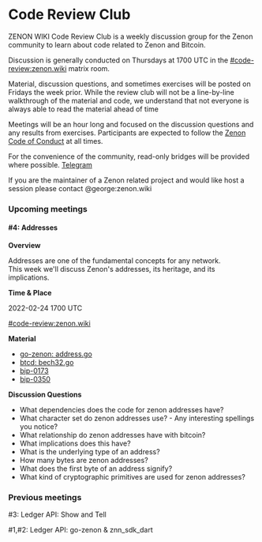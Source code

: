# Code Review Club

ZENON WIKI Code Review Club is a weekly discussion group for the Zenon community to learn about code related to Zenon and Bitcoin.

Discussion is generally conducted on Thursdays at 1700 UTC in the [#code-review:zenon.wiki](https://matrix.to/#/#code-review:zenon.wiki) matrix room.

Material, discussion questions, and sometimes exercises will be posted on Fridays the week prior. While the review club will not be a line-by-line walkthrough of the material and code, we understand that not everyone is always able to read the material ahead of time

Meetings will be an hour long and focused on the discussion questions and any results from exercises. Participants are expected to follow the [Zenon Code of Conduct](https://zenon.wiki/code-of-conduct.html) at all times.

For the convenience of the community, read-only bridges will be provided where possible. [Telegram](https://t.me/zenon\_wiki\_code\_review\_club)

If you are the maintainer of a Zenon related project and would like host a session please contact @george:zenon.wiki

### Upcoming meetings

#### #4: Addresses

**Overview**

Addresses are one of the fundamental concepts for any network.\
This week we'll discuss Zenon's addresses, its heritage, and its implications.

**Time & Place**

2022-02-24 1700 UTC

[#code-review:zenon.wiki](https://matrix.to/#/#code-review:zenon.wiki)

**Material**

* [go-zenon: address.go](https://github.com/zenon-network/go-zenon/blob/master/common/types/address.go)
* [btcd: bech32.go](https://github.com/btcsuite/btcd/blob/master/btcutil/bech32/bech32.go)
* [bip-0173](https://github.com/bitcoin/bips/blob/master/bip-0173.mediawiki)
* [bip-0350](https://github.com/bitcoin/bips/blob/master/bip-0350.mediawiki)

**Discussion Questions**

* What dependencies does the code for zenon addresses have?
* What character set do zenon addresses use? - Any interesting spellings you notice?
* What relationship do zenon addresses have with bitcoin?
* What implications does this have?
* What is the underlying type of an address?
* How many bytes are zenon addresses?
* What does the first byte of an address signify?
* What kind of cryptographic primitives are used for zenon addresses?

### Previous meetings

\#3: Ledger API: Show and Tell

\#1,#2: Ledger API: go-zenon & znn\_sdk\_dart
